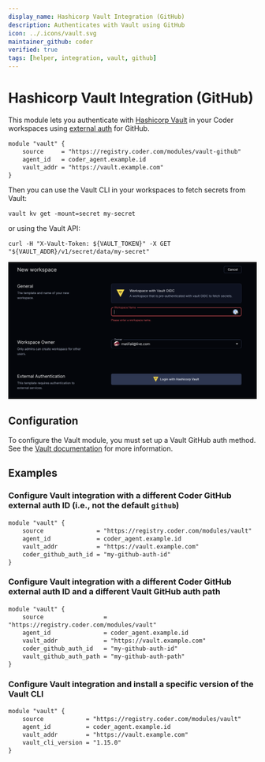```yaml
---
display_name: Hashicorp Vault Integration (GitHub)
description: Authenticates with Vault using GitHub
icon: ../.icons/vault.svg
maintainer_github: coder
verified: true
tags: [helper, integration, vault, github]
---
```


# Hashicorp Vault Integration (GitHub)

This module lets you authenticate with [Hashicorp Vault](https://www.vaultproject.io/) in your Coder workspaces using [external auth](https://coder.com/docs/v2/latest/admin/external-auth) for GitHub.

```hcl
module "vault" {
    source     = "https://registry.coder.com/modules/vault-github"
    agent_id   = coder_agent.example.id
    vault_addr = "https://vault.example.com"
}
```

Then you can use the Vault CLI in your workspaces to fetch secrets from Vault:

```shell
vault kv get -mount=secret my-secret
```

or using the Vault API:

```shell
curl -H "X-Vault-Token: ${VAULT_TOKEN}" -X GET "${VAULT_ADDR}/v1/secret/data/my-secret"
```

![Vault login](../.images/vault-login.png)

## Configuration

To configure the Vault module, you must set up a Vault GitHub auth method. See the [Vault documentation](https://www.vaultproject.io/docs/auth/github) for more information.

## Examples

### Configure Vault integration with a different Coder GitHub external auth ID (i.e., not the default `github`)

```hcl
module "vault" {
    source               = "https://registry.coder.com/modules/vault"
    agent_id             = coder_agent.example.id
    vault_addr           = "https://vault.example.com"
    coder_github_auth_id = "my-github-auth-id"
}
```

### Configure Vault integration with a different Coder GitHub external auth ID and a different Vault GitHub auth path

```hcl
module "vault" {
    source                 = "https://registry.coder.com/modules/vault"
    agent_id               = coder_agent.example.id
    vault_addr             = "https://vault.example.com"
    coder_github_auth_id   = "my-github-auth-id"
    vault_github_auth_path = "my-github-auth-path"
}
```

### Configure Vault integration and install a specific version of the Vault CLI

```hcl
module "vault" {
    source            = "https://registry.coder.com/modules/vault"
    agent_id          = coder_agent.example.id
    vault_addr        = "https://vault.example.com"
    vault_cli_version = "1.15.0"
}
```
